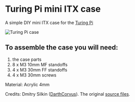 # Turing Pi mini ITX case
A simple DIY mini ITX case for the [Turing Pi](https://turingpi.com)

![Turing Pi case](https://github.com/turing-machines/mini-itx-case/blob/master/img/turingpi_case.jpg)

## To assemble the case you will need:
1. the case parts
2. 8 x M3 10mm MF standoffs 
3. 4 x M3 30mm FF standoffs
4. 4 x M3 30mm screws

Material: Acrylic 4mm

Credits: Dmitry Silkin ([DarthCorvus](https://www.thingiverse.com/darthcorvus/designs)). The original [source files](https://www.thingiverse.com/thing:1846768).






